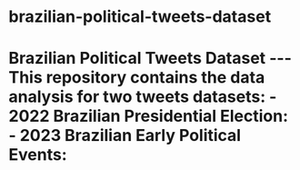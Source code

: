 # brazilian-political-tweets-dataset
# Brazilian Political Tweets Dataset --- This repository contains the data analysis for two tweets datasets:  - __2022 Brazilian Presidential Election:__ - __2023 Brazilian Early Political Events:__
